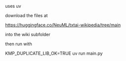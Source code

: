 uses uv

download the files at

https://huggingface.co/NeuML/txtai-wikipedia/tree/main

into the wiki subfolder

then run with 

 KMP_DUPLICATE_LIB_OK=TRUE uv run main.py
